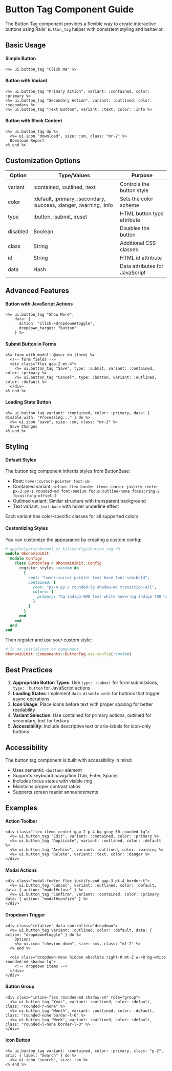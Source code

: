 # Button Tag Component Guide

The Button Tag component provides a flexible way to create interactive buttons using Rails' `button_tag` helper with consistent styling and behavior.

## Basic Usage

#### Simple Button
```erb
<%= ui.button_tag "Click Me" %>
```

#### Button with Variant
```erb
<%= ui.button_tag "Primary Action", variant: :contained, color: :primary %>
<%= ui.button_tag "Secondary Action", variant: :outlined, color: :secondary %>
<%= ui.button_tag "Text Button", variant: :text, color: :info %>
```

#### Button with Block Content
```erb
<%= ui.button_tag do %>
  <%= ui.icon "download", size: :sm, class: "mr-2" %>
  Download Report
<% end %>
```

## Customization Options

| Option | Type/Values | Purpose |
|--------|-------------|---------|
| variant | :contained, :outlined, :text | Controls the button style |
| color | :default, :primary, :secondary, :success, :danger, :warning, :info | Sets the color scheme |
| type | :button, :submit, :reset | HTML button type attribute |
| disabled | Boolean | Disables the button |
| class | String | Additional CSS classes |
| id | String | HTML id attribute |
| data | Hash | Data attributes for JavaScript |

## Advanced Features

#### Button with JavaScript Actions
```erb
<%= ui.button_tag "Show More", 
    data: { 
      action: "click->dropdown#toggle",
      dropdown_target: "button"
    } %>
```

#### Submit Button in Forms
```erb
<%= form_with model: @user do |form| %>
  <!-- form fields -->
  <div class="flex gap-2 mt-4">
    <%= ui.button_tag "Save", type: :submit, variant: :contained, color: :primary %>
    <%= ui.button_tag "Cancel", type: :button, variant: :outlined, color: :default %>
  </div>
<% end %>
```

#### Loading State Button
```erb
<%= ui.button_tag variant: :contained, color: :primary, data: { disable_with: "Processing..." } do %>
  <%= ui.icon "save", size: :sm, class: "mr-2" %>
  Save Changes
<% end %>
```

## Styling

#### Default Styles

The button tag component inherits styles from ButtonBase:
- Root: `hover:cursor-pointer text-sm`
- Contained variant: `inline-flex border items-center justify-center px-2 py-1 rounded-md font-medium focus:outline-none focus:ring-2 focus:ring-offset-2`
- Outlined variant: Similar structure with transparent background
- Text variant: `text-base` with hover underline effect

Each variant has color-specific classes for all supported colors.

#### Customizing Styles

You can customize the appearance by creating a custom config:

```ruby
# app/helpers/okonomi_ui_kit/configs/button_tag.rb
module OkonomiUiKit
  module Configs
    class ButtonTag < OkonomiUiKit::Config
      register_styles :custom do
        {
          root: "hover:cursor-pointer text-base font-semibold",
          contained: {
            root: "px-4 py-2 rounded-lg shadow-md transition-all",
            colors: {
              primary: "bg-indigo-600 text-white hover:bg-indigo-700 hover:shadow-lg"
            }
          }
        }
      end
    end
  end
end
```

Then register and use your custom style:

```ruby
# In an initializer or component
OkonomiUiKit::Components::ButtonTag.use_config(:custom)
```

## Best Practices

1. **Appropriate Button Types**: Use `type: :submit` for form submissions, `type: :button` for JavaScript actions
2. **Loading States**: Implement `data-disable-with` for buttons that trigger async operations
3. **Icon Usage**: Place icons before text with proper spacing for better readability
4. **Variant Selection**: Use contained for primary actions, outlined for secondary, text for tertiary
5. **Accessibility**: Include descriptive text or aria-labels for icon-only buttons

## Accessibility

The button tag component is built with accessibility in mind:
- Uses semantic `<button>` element
- Supports keyboard navigation (Tab, Enter, Space)
- Includes focus states with visible ring
- Maintains proper contrast ratios
- Supports screen reader announcements

## Examples

#### Action Toolbar
```erb
<div class="flex items-center gap-2 p-4 bg-gray-50 rounded-lg">
  <%= ui.button_tag "Edit", variant: :contained, color: :primary %>
  <%= ui.button_tag "Duplicate", variant: :outlined, color: :default %>
  <%= ui.button_tag "Archive", variant: :outlined, color: :warning %>
  <%= ui.button_tag "Delete", variant: :text, color: :danger %>
</div>
```

#### Modal Actions
```erb
<div class="modal-footer flex justify-end gap-3 pt-4 border-t">
  <%= ui.button_tag "Cancel", variant: :outlined, color: :default, data: { action: "modal#close" } %>
  <%= ui.button_tag "Confirm", variant: :contained, color: :primary, data: { action: "modal#confirm" } %>
</div>
```

#### Dropdown Trigger
```erb
<div class="relative" data-controller="dropdown">
  <%= ui.button_tag variant: :outlined, color: :default, data: { action: "dropdown#toggle" } do %>
    Options
    <%= ui.icon "chevron-down", size: :xs, class: "ml-2" %>
  <% end %>
  
  <div class="dropdown-menu hidden absolute right-0 mt-2 w-48 bg-white rounded-md shadow-lg">
    <!-- dropdown items -->
  </div>
</div>
```

#### Button Group
```erb
<div class="inline-flex rounded-md shadow-sm" role="group">
  <%= ui.button_tag "Year", variant: :outlined, color: :default, class: "rounded-r-none" %>
  <%= ui.button_tag "Month", variant: :outlined, color: :default, class: "rounded-none border-l-0" %>
  <%= ui.button_tag "Week", variant: :outlined, color: :default, class: "rounded-l-none border-l-0" %>
</div>
```

#### Icon Button
```erb
<%= ui.button_tag variant: :contained, color: :primary, class: "p-2", aria: { label: "Search" } do %>
  <%= ui.icon "search", size: :sm %>
<% end %>
```